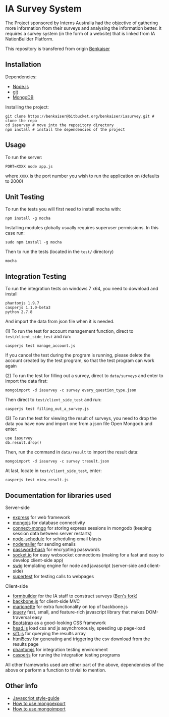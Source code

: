 # IA Survey System
The Project sponsored by Interns Australia had the objective of gathering more information from their surveys and analysing the information better. It requires a survey system (in the form of a website) that is linked from IA NationBuilder Platform. 

This repository is transfered from origin [Benkaiser](https://github.com/benkaiser/iasurvey)
## Installation

Dependencies:
- [Node.js](http://nodejs.org/)
- [git](http://git-scm.com/)
- [MongoDB](http://www.mongodb.org/)

Installing the project:
```
git clone https://benkaiser@bitbucket.org/benkaiser/iasurvey.git # clone the repo
cd iasurvey # move into the repository directory
npm install # install the dependencies of the project
```

## Usage

To run the server:
```
PORT=XXXX node app.js
```
where `XXXX` is the port number you wish to run the application on (defaults to 2000)

## Unit Testing

To run the tests you will first need to install mocha with:
```
npm install -g mocha
```
Installing modules globally usually requires superuser permissions. In this case run:
```
sudo npm install -g mocha
```

Then to run the tests (located in the `test/` directory)
```
mocha
```

## Integration Testing

To run the integration tests on windows 7 x64, you need to download and install
```
phantomjs 1.9.7
casperjs 1.1.0-beta3
python 2.7.8
```
And import the data from json file when it is needed.

(1) To run the test for account management function, direct to `test/client_side_test` and run:
```
casperjs test manage_account.js
```
If you cancel the test during the program is running, please delete the account created by the test program, so that the test program can work again

(2) To run the test for filling out a survey, direct to `data/surveys` and enter to import the data first:
```
mongoimport -d iasurvey -c survey every_question_type.json
```
Then direct to `test/client_side_test` and run:
```
casperjs test filling_out_a_survey.js
```
(3) To run the test for viewing the result of surveys, you need to drop the data you have now and import one from a json file
Open Mongodb and enter:
```
use iasurvey
db.result.drop()
```
Then, run the command in `data/result` to import the result data:
```
mongoimport -d iasurvey -c survey tresult.json
```
At last, locate in `test/client_side_test`, enter:
```
casperjs test view_result.js
```
## Documentation for libraries used

Server-side

- [express](http://expressjs.com/) for web framework
- [mongojs](https://github.com/mafintosh/mongojs) for database connectivity
- [connect-mongo](https://github.com/kcbanner/connect-mongo) for storing express sessions in mongodb (keeping session data between server restarts)
- [node-schedule](https://github.com/mattpat/node-schedule) for scheduling email blasts
- [nodemailer](https://github.com/andris9/Nodemailer) for sending emails
- [password-hash](https://github.com/davidwood/node-password-hash) for encrypting passwords
- [socket.io](https://github.com/Automattic/socket.io) for easy websocket connections (making for a fast and easy to develop client-side app)
- [swig](http://paularmstrong.github.io/swig/docs/) templating engine for node and javascript (server-side and client-side)
- [supertest](https://github.com/visionmedia/supertest) for testing calls to webpages

Client-side

- [formbuilder](https://github.com/dobtco/formbuilder) for the IA staff to construct surveys ([Ben's fork](https://github.com/benkaiser/formbuilder))
- [backbone.js](http://backbonejs.org/) for client-side MVC
- [marionette](http://marionettejs.com/) for extra functionality on top of backbone.js
- [jquery](http://jquery.com/) fast, small, and feature-rich javascript library that makes DOM-traversal easy
- [Bootstrap](http://getbootstrap.com/) as a good-looking CSS framework
- [head.js](http://headjs.com/) load css and js asynchronously, speeding up page-load
- [sift.js](https://github.com/crcn/sift.js) for querying the results array
- [html5csv](https://github.com/DrPaulBrewer/html5csv) for generating and triggering the csv download from the results page
- [phantomjs](http://phantomjs.org) for integration testing environment
- [casperjs](http://casperjs.org) for runing the integration testing programs

All other frameworks used are either part of the above, dependencies of the above or perform a function to trivial to mention.

## Other info

- [Javascript style-guide](https://github.com/airbnb/javascript)
- [How to use mongoexport](http://docs.mongodb.org/manual/reference/program/mongoexport/)
- [How to use mongoimport](http://docs.mongodb.org/manual/reference/program/mongoimport/)
